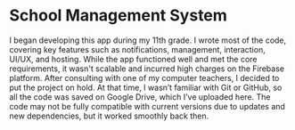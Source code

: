 # School Management System
I began developing this app during my 11th grade. I wrote most of the code, covering key features such as notifications, management, interaction, UI/UX, and hosting. While the app functioned well and met the core requirements, it wasn't scalable and incurred high charges on the Firebase platform. After consulting with one of my computer teachers, I decided to put the project on hold.
At that time, I wasn’t familiar with Git or GitHub, so all the code was saved on Google Drive, which I’ve uploaded here. The code may not be fully compatible with current versions due to updates and new dependencies, but it worked smoothly back then.
